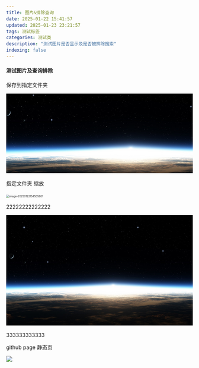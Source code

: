 ```yaml
---
title: 图片&排除查询
date: 2025-01-22 15:41:57
updated: 2025-01-23 23:21:57
tags: 测试标签
categories: 测试类
description: "测试图片是否显示及是否被排除搜索"
indexing: false
---
```


####     测试图片及查询排除


保存到指定文件夹

![image-20250122154450750](test1/image-20250122154450750.png)



指定文件夹 缩放

<img src="../test1/image-20250122154505601.png" alt="image-20250122154505601" style="zoom:50%;" />





22222222222222

![image-20250122161755856](../test1/image-20250122161755856.png)



333333333333



github page 静态页

<img src = "https://wu4sky.github.io/css/images/banner.jpg" />
